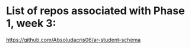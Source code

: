 List of repos associated with Phase 1, week 3:
===================

https://github.com/Absoludacris06/ar-student-schema